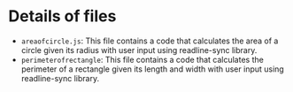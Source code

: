 # Details of files

- `areaofcircle.js`: This file contains a code that calculates the area of a circle given its radius with user input using readline-sync library.
- `perimeterofrectangle`: This file contains a code that calculates the perimeter of a rectangle given its length and width with user input using readline-sync library.
